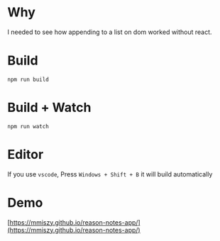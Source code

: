 # Why

I needed to see how appending to a list on dom worked without react.

# Build
```
npm run build
```

# Build + Watch

```
npm run watch
```


# Editor
If you use `vscode`, Press `Windows + Shift + B` it will build automatically

# Demo
[https://mmiszy.github.io/reason-notes-app/](https://mmiszy.github.io/reason-notes-app/)
